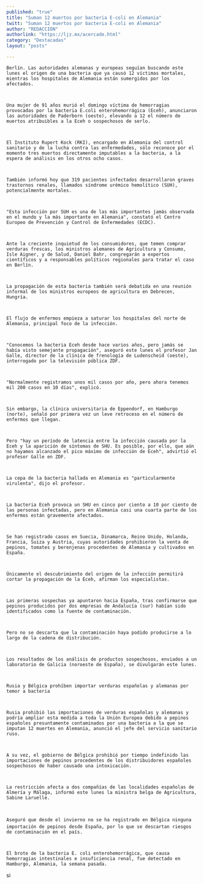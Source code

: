 ```yaml
---
published: "true"
title: "Suman 12 muertos por bacteria E-coli en Alemania"
twitt: "Suman 12 muertos por bacteria E-coli en Alemania"
author: "REDACCION"
authorlink: "https://ljz.mx/acercade.html"
category: "Destacadas"
layout: "posts"

---
```



  
    Berlín. Las autoridades alemanas y europeas seguían buscando este lunes el origen de una bacteria que ya causó 12 víctimas mortales, mientras los hospitales de Alemania están sumergidos por los afectados.
  
  
  
    Una mujer de 91 años murió el domingo víctima de hemorragias provocadas por la bacteria E.coli enterohemorrágica (Eceh), anunciaron las autoridades de Paderborn (oeste), elevando a 12 el número de muertos atribuibles a la Eceh o sospechosos de serlo.
  
  
  
    El Instituto Rupert Kock (RKI), encargado en Alemania del control sanitario y de la lucha contra las enfermedades, sólo reconoce por el momento tres muertos directamente imputables a la bacteria, a la espera de análisis en los otros ocho casos.
  
  
  
    También informó hoy que 319 pacientes infectados desarrollaron graves trastornos renales, llamados síndrome urémico hemolítico (SUH), potencialmente mortales.
  
  
  
    "Esta infección por SUH es una de las más importantes jamás observada en el mundo y la más importante en Alemania", constató el Centro Europeo de Prevención y Control de Enfermedades (ECDC).
  
  
  
    Ante la creciente inquietud de los consumidores, que temen comprar verduras frescas, los ministros alemanes de Agricultura y Consumo, Isle Aigner, y de Salud, Daniel Bahr, congregarán a expertos científicos y a responsables políticos regionales para tratar el caso en Berlín.
  
  
  
    La propagación de esta bacteria también será debatida en una reunión informal de los ministros europeos de agricultura en Debrecen, Hungría.
  
  
  
    El flujo de enfermos empieza a saturar los hospitales del norte de Alemania, principal foco de la infección.
  
  
  
    "Conocemos la bacteria Eceh desde hace varios años, pero jamás se había visto semejante propagación", aseguró este lunes el profesor Jan Galle, director de la clínica de frenología de Ludenscheid (oeste), interrogado por la televisión pública ZDF.
  
  
  
    "Normalmente registramos unos mil casos por año, pero ahora tenemos mil 200 casos en 10 días", explicó.
  
  
  
    Sin embargo, la clínica universitaria de Eppendorf, en Hamburgo (norte), señaló por primera vez un leve retroceso en el número de enfermos que llegan.
  
  
  
    Pero "hay un período de latencia entre la infección causada por la Eceh y la aparición de síntomas de SHU. Es posible, por ello, que aún no hayamos alcanzado el pico máximo de infección de Eceh", advirtió el profesor Galle en ZDF.
  
  
  
    La cepa de la bacteria hallada en Alemania es "particularmente virulenta", dijo el profesor.
  
  
  
    La bacteria Eceh provoca un SHU en cinco por ciento a 10 por ciento de las personas infectadas, pero en Alemania casi una cuarta parte de los enfermos están gravemente afectados.
  
  
  
    Se han registrado casos en Suecia, Dinamarca, Reino Unido, Holanda, Francia, Suiza y Austria, cuyas autoridades prohibieron la venta de pepinos, tomates y berenjenas procedentes de Alemania y cultivados en España.
  
  
  
    Únicamente el descubrimiento del origen de la infección permitirá cortar la propagación de la Eceh, afirman los especialistas.
  
  
  
    Las primeras sospechas ya apuntaron hacia España, tras confirmarse que pepinos producidos por dos empresas de Andalucía (sur) habían sido identificados como la fuente de contaminación.
  
  
  
    Pero no se descarta que la contaminación haya podido producirse a lo largo de la cadena de distribución.
  
  
  
    Los resultados de los análisis de productos sospechosos, enviados a un laboratorio de Galicia (noroeste de España), se divulgarán este lunes.
  
  
  
    Rusia y Bélgica prohíben importar verduras españolas y alemanas por temor a bacteria
  
  
  
    Rusia prohibió las importaciones de verduras españolas y alemanas y podría ampliar esta medida a toda la Unión Europea debido a pepinos españoles presuntamente contaminados por una bacteria a la que se imputan 12 muertes en Alemania, anunció el jefe del servicio sanitario ruso.
  
  
  
    A su vez, el gobierno de Bélgica prohibió por tiempo indefinido las importaciones de pepinos procedentes de los distribuidores españoles sospechosos de haber causado una intoxicación.
  
  
  
    La restricción afecta a dos compañías de las localidades españolas de Almería y Málaga, informó este lunes la ministra belga de Agricultura, Sabine Laruelle.
  
  
  
    Aseguró que desde el invierno no se ha registrado en Bélgica ninguna importación de pepinos desde España, por lo que se descartan riesgos de contaminación en el país.
  
  
  
    El brote de la bacteria E. coli enterohemorrágica, que causa hemorragias intestinales e insuficiencia renal, fue detectado en Hamburgo, Alemania, la semana pasada.
  






   si 


